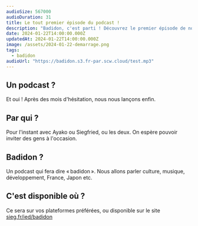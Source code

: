 ```yaml
---
audioSize: 567000
audioDuration: 31
title: Le tout premier épisode du podcast !
description: "Badidon, c'est parti ! Découvrez le premier épisode de notre podcast."
date: 2024-01-22T14:00:00.000Z
updatedAt: 2024-01-22T14:00:00.000Z
image: /assets/2024-01-22-demarrage.png
tags:
  - badidon
audioUrl: "https://badidon.s3.fr-par.scw.cloud/test.mp3"
---
```


## Un podcast ?

Et oui ! Après des mois d'hésitation, nous nous lançons enfin.

## Par qui ?

Pour l'instant avec Ayako ou Siegfried, ou les deux. On espère pouvoir inviter des gens à l'occasion.

## Badidon ?

Un podcast qui fera dire « badidon ». Nous allons parler culture, musique, développement, France, Japon etc.

## C'est disponible où ?

Ce sera sur vos plateformes préférées, ou disponible sur le site [sieg.fr/ied/badidon](https://sieg.fr/ied/badidon)
